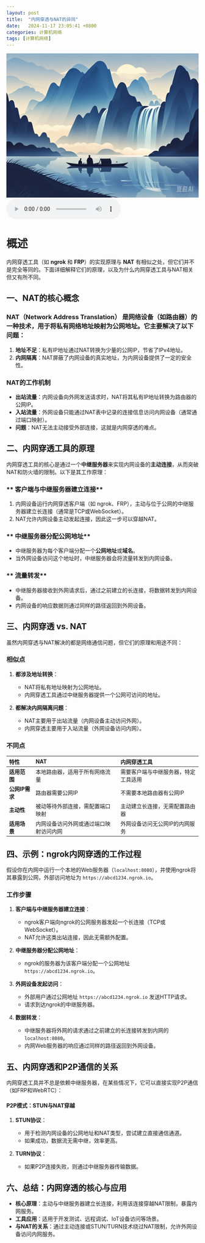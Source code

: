 ```yaml
---
layout: post
title:  "内网穿透与NAT的异同"
date:   2024-11-17 23:05:41 +0800
categories: 计算机网络
tags: [计算机网络]
---
```

![描述图片](/asset/img/1.png)
<audio controls autoplay>
  <source src="/asset/mp3/a2.mp3" type="audio/mpeg">
</audio>

# 概述

内网穿透工具（如 **ngrok** 和 **FRP**）的实现原理与 **NAT** 有相似之处，但它们并不是完全等同的。下面详细解释它们的原理，以及为什么内网穿透工具与NAT相关但又有所不同。

## **一、NAT的核心概念**

### **NAT（Network Address Translation）** 是网络设备（如路由器）的一种技术，用于将**私有网络地址**映射为**公网地址**。它主要解决了以下问题：

1.  **地址不足**：私有IP地址通过NAT转换为少量的公网IP，节省了IPv4地址。
2.  **内网隔离**：NAT屏蔽了内网设备的真实地址，为内网设备提供了一定的安全性。

### **NAT的工作机制**

*   **出站流量**：内网设备向外网发送请求时，NAT将其私有IP地址转换为路由器的公网IP。
*   **入站流量**：外网设备只能通过NAT表中记录的连接信息访问内网设备（通常通过端口映射）。
*   **问题**：NAT无法主动接受外部连接，这就是内网穿透的难点。

## 二、内网穿透工具的原理

内网穿透工具的核心是通过一个**中继服务器**来实现内网设备的**主动连接**，从而突破NAT和防火墙的限制。以下是其工作原理：

### \*\* 客户端与中继服务器建立连接\*\*

1.  内网设备运行内网穿透客户端（如 ngrok、FRP），主动与位于公网的中继服务器建立长连接（通常是TCP或WebSocket）。
2.  NAT允许内网设备主动发起连接，因此这一步可以穿越NAT。

### \*\* 中继服务器分配公网地址\*\*

*   中继服务器为每个客户端分配一个**公网地址**或**域名**。
*   当外网设备访问这个地址时，中继服务器会将流量转发到内网设备。

### \*\* 流量转发\*\*

*   中继服务器接收到外网请求后，通过之前建立的长连接，将数据转发到内网设备。
*   内网设备的响应数据则通过同样的路径返回到外网设备。

## **三、内网穿透 vs. NAT**

虽然内网穿透与NAT解决的都是网络通信问题，但它们的原理和用途不同：

### **相似点**

1.  **都涉及地址转换**：

    *   NAT将私有地址映射为公网地址。
    *   内网穿透工具通过中继服务器提供一个公网可访问的地址。
2.  **都解决内网隔离问题**：

    *   NAT主要用于出站流量（内网设备主动访问外网）。
    *   内网穿透主要用于入站流量（外网设备访问内网）。

### **不同点**

| 特性         | NAT                 | 内网穿透工具             |
| :--------- | :------------------ | :----------------- |
| **适用范围**   | 本地路由器，适用于所有网络流量     | 需要客户端与中继服务器，特定工具适用 |
| **公网IP需求** | 路由器需要公网IP           | 不需要本地路由器有公网IP      |
| **主动性**    | 被动等待外部连接，需配置端口映射    | 主动建立长连接，无需配置路由器    |
| **适用场景**   | 内网设备访问外网或通过端口映射访问内网 | 外网设备访问无公网IP的内网服务   |

## **四、示例：ngrok内网穿透的工作过程**

假设你在内网中运行一个本地的Web服务器（`localhost:8080`），并使用ngrok将其暴露到公网，外部访问地址为 `https://abcd1234.ngrok.io`。

### **工作步骤**

1.  **客户端与中继服务器建立连接**：

    *   ngrok客户端向ngrok的公网服务器发起一个长连接（TCP或WebSocket）。
    *   NAT允许这类出站连接，因此无需额外配置。
2.  **中继服务器分配公网地址**：

    *   ngrok的服务器为该客户端分配一个公网地址 `https://abcd1234.ngrok.io`。
3.  **外网设备发起访问**：

    *   外部用户通过公网地址 `https://abcd1234.ngrok.io` 发送HTTP请求。
    *   请求到达ngrok的中继服务器。
4.  **数据转发**：

    *   中继服务器将外网的请求通过之前建立的长连接转发到内网的 `localhost:8080`。
    *   内网Web服务器的响应通过同样的路径返回到外网设备。

## **五、内网穿透和P2P通信的关系**

内网穿透工具并不总是依赖中继服务器，在某些情况下，它可以直接实现P2P通信（如FRP和WebRTC）：

#### **P2P模式：STUN与NAT穿越**

1.  **STUN协议**：

    *   用于检测内网设备的公网地址和NAT类型，尝试建立直接通信通道。
    *   如果成功，数据流无需中继，效率更高。
2.  **TURN协议**：

    *   如果P2P连接失败，则通过中继服务器传输数据。

## **六、总结：内网穿透的核心与应用**

*   **核心原理**：主动与中继服务器建立长连接，利用该连接穿越NAT限制，暴露内网服务。
*   **工具应用**：适用于开发测试、远程调试、IoT设备访问等场景。
*   **与NAT的关系**：通过主动连接或STUN/TURN技术绕过NAT限制，允许外网设备访问内网服务。

